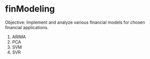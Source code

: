 # finModeling

Objective: Implement and analyze various financial models for chosen financial applications.
1. ARIMA
2. PCA
3. SVM
4. SVR

